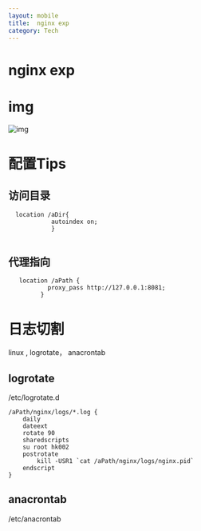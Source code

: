 ```yaml
---
layout: mobile
title:  nginx exp
category: Tech
---
```


nginx exp
=====================

# img
![img](/img/2017/nginx.png)


# 配置Tips

## 访问目录

```
  location /aDir{
            autoindex on;
			}
			
```

## 代理指向

```
   location /aPath {
           proxy_pass http://127.0.0.1:8081;
         }
```




# 日志切割
linux , logrotate， anacrontab

## logrotate
/etc/logrotate.d

```shell
/aPath/nginx/logs/*.log {
    daily
    dateext
    rotate 90
    sharedscripts
    su root hk002
    postrotate
        kill -USR1 `cat /aPath/nginx/logs/nginx.pid`
    endscript
}
```
## anacrontab
/etc/anacrontab
